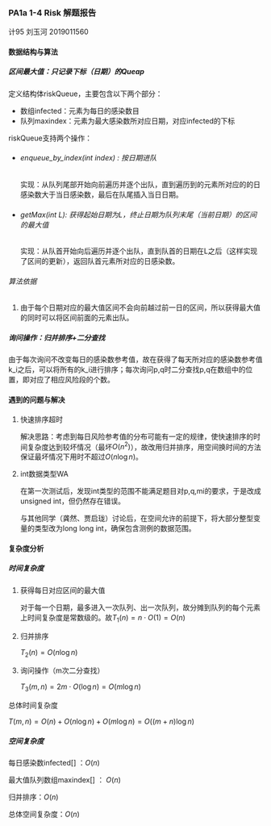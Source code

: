 ### PA1a 1-4 Risk 解题报告

计95	刘玉河	2019011560

#### 数据结构与算法

##### 区间最大值：只记录下标（日期）的Queap

定义结构体riskQueue，主要包含以下两个部分：

- 数组infected：元素为每日的感染数目
- 队列maxindex：元素为最大感染数所对应日期，对应infected的下标

riskQueue支持两个操作：

- ###### enqueue_by_index(int index) : 按日期进队

    实现：从队列尾部开始向前遍历并逐个出队，直到遍历到的元素所对应的的日感染数大于当日感染数，最后在队尾插入当日日期。

- ###### getMax(int L): 获得起始日期为L，终止日期为队列末尾（当前日期）的区间的最大值

    实现：从队首开始向后遍历并逐个出队，直到队首的日期在L之后（这样实现了区间的更新），返回队首元素所对应的日感染数。

###### 算法依据

1. 由于每个日期对应的最大值区间不会向前越过前一日的区间，所以获得最大值的同时可以将区间前面的元素出队。

##### 询问操作：归并排序+二分查找

由于每次询问不改变每日的感染数参考值，故在获得了每天所对应的感染数参考值k_i之后，可以将所有的k_i进行排序；每次询问p,q时二分查找p,q在数组中的位置，即对应了相应风险段的个数。

#### 遇到的问题与解决

1. 快速排序超时

    解决思路：考虑到每日风险参考值的分布可能有一定的规律，使快速排序的时间复杂度达到较坏情况（最坏$O(n^2)$），故改用归并排序，用空间换时间的方法保证最坏情况下用时不超过$O(n\log n)$。

2. int数据类型WA

    在第一次测试后，发现int类型的范围不能满足题目对p,q,mi的要求，于是改成unsigned int，但仍然存在错误。

    与其他同学（龚然、贾启珑）讨论后，在空间允许的前提下，将大部分整型变量的类型改为long long int，确保包含测例的数据范围。

#### 复杂度分析

##### 时间复杂度

1. 获得每日对应区间的最大值

    对于每一个日期，最多进入一次队列、出一次队列，故分摊到队列的每个元素上时间复杂度是常数级的。故$T_1(n) = n\cdot O(1) = O(n)$

2. 归并排序

    $T_2(n) = O(n\log n)$

3. 询问操作（m次二分查找）

    $T_3(m,n) = 2m\cdot O(\log n) = O(m\log n)$

总体时间复杂度

$T(m,n) = O(n) + O(n\log n) + O(m\log n) = O((m+n)\log n)$

##### 空间复杂度

每日感染数infected[] ：$O(n)$

最大值队列数组maxindex[] ： $O(n)$

归并排序：$O(n)$

总体空间复杂度：$O(n)$